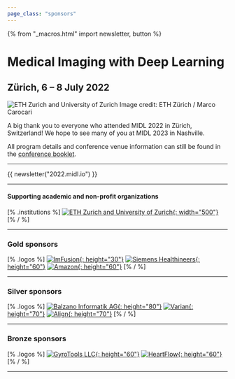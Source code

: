 ```yaml
---
page_class: "sponsors"
---
```

{% from "_macros.html" import newsletter, button %}

<h1 class="midl">Medical&nbsp;Imaging with Deep&nbsp;Learning</h1>
<h2 class="midl">Zürich, 6 &ndash; 8 July 2022</h2>

<p class="primary-photo centered">
    <img alt="ETH Zurich and University of Zurich" src="/images/eth-university-zurich.jpg">
    <span class="credits">
        Image credit: ETH Zürich / Marco Carocari
    </span>
</p>

A big thank you to everyone who attended MIDL 2022 in Zürich, Switzerland! We hope to see many of you at MIDL 2023 in Nashville.

All program details and conference venue information can still be found in the [conference booklet](/assets/logos/booklet_MIDL2022.pdf).

---

{{ newsletter("2022.midl.io") }}

---
#### Supporting academic and non-profit organizations

[% .institutions %]
[![ETH Zurich and University of Zurich](/images/eth_uzh_logo.jpg){: width="500"}](https://ethz.ch/en.html)
[% / %]

---
<!-- 
#### Platinum sponsor

[% .logos %]

[% / %]

---

#### Gold sponsors

[% .logos %]
[% / %]

---
--- -->
### Gold sponsors 

[% .logos %]
[![ImFusion](/images/sponsors/imfusion.png){: height="30"}](https://www.imfusion.com)
[![Siemens Healthineers ](/images/sponsors/siemens-healthineers.jpg){: height="60"}](http://www.usa.siemens.com/healthineers)
[![Amazon](/images/sponsors/aws.jpg){: height="60"}](https://aws.amazon.com)
[% / %]

---

### Silver sponsors

[% .logos %]
[![Balzano Informatik AG](/images/sponsors/balzano-2.png){: height="80"}](https://www.scandiags.com)
[![Varian](/images/sponsors/varian.png){: height="70"}](https://www.varian.com/en-ch)
[![Align](/images/sponsors/align.png){: height="70"}](https://www.aligntech.com)
[% / %]

---
### Bronze sponsors

[% .logos %]
[![GyroTools LLC](/images/sponsors/gyrotools.png){: height="60"}](https://www.gyrotools.com/gt/)
[![HeartFlow](/images/sponsors/heartflow.jpg){: height="60"}](https://www.heartflow.com)
[% / %]

---

